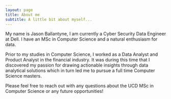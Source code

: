 ```yaml
---
layout: page
title: About me
subtitle: A little bit about myself...
---
```


My name is Jason Ballantyne, I am currently a Cyber Security Data Engineer at Dell. I have an MSc in Computer Science and a natural enthusiasm for data. 

Prior to my studies in Computer Science, I worked as a Data Analyst and Product Analyst in the financial industry. It was during this time that I discovered my passion for drawing actionable insights through data analytical solutions which in turn led me to pursue a full time Computer Science masters.

Please feel free to reach out with any questions about the UCD MSc in Computer Science or any future opportunities!





<!---
My name is Inigo Montoya. I have the following qualities:

- I rock a great mustache
- I'm extremely loyal to my family

What else do you need?

### My story

To be honest, I'm having some trouble remembering right now, so why don't you just watch [my movie](https://en.wikipedia.org/wiki/The_Princess_Bride_%28film%29) and it will answer **all** your questions.
-->
